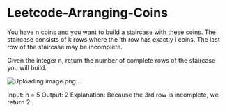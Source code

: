 # Leetcode-Arranging-Coins

You have n coins and you want to build a staircase with these coins. The staircase consists of k rows where the ith row has exactly i coins. The last row of the staircase may be incomplete.

Given the integer n, return the number of complete rows of the staircase you will build.

![Uploading image.png…]()


Input: n = 5
Output: 2
Explanation: Because the 3rd row is incomplete, we return 2.
